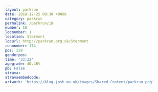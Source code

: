 ```yaml
---
layout: parkrun
date: 2018-12-25 09:30 +0000
category: parkrun
permalink: /parkrun/18
number: 18
locnumber: 1
location: Stormont
locurl: http://parkrun.org.uk/Stormont
runnumber: 174
pos: 320
genderpos: 
time: '33:22'
agegrade: 40.46%
pb: False
strava: 
stravaembedcode:
artwork: 'https://blog.josh.me.uk/images/Shared Content/parkrun.png'
---
```

